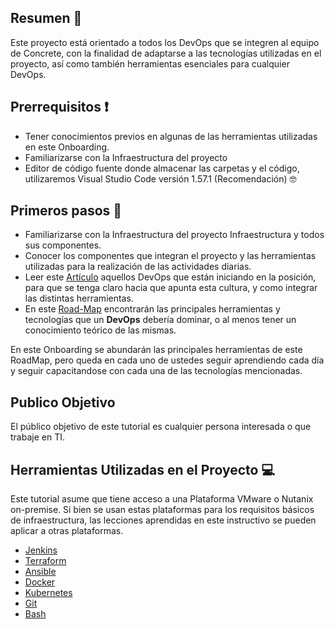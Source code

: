 ## Resumen 📃
Este proyecto está orientado a todos los DevOps que se integren al equipo de Concrete, con la finalidad de adaptarse a las tecnologías utilizadas en el proyecto, así como también herramientas esenciales para cualquier DevOps.

## Prerrequisitos :exclamation:

- Tener conocimientos previos en algunas de las herramientas utilizadas en este Onboarding. 
- Familiarizarse con la Infraestructura del proyecto 
- Editor de código fuente donde almacenar las carpetas y el código, utilizaremos Visual Studio Code versión 1.57.1 (Recomendación) :nerd_face:

## Primeros pasos :walking:

- Familiarizarse con la Infraestructura del proyecto Infraestructura y todos sus componentes.
- Conocer los componentes que integran el proyecto y las herramientas utilizadas para la realización de las actividades diarias. 
- Leer este [Artículo](https://medium.com/@devfire/how-to-become-a-devops-engineer-in-six-months-or-less-366097df7737) aquellos DevOps que están iniciando en la posición, para que se tenga claro hacia que apunta esta cultura, y como integrar las distintas herramientas.
- En este [Road-Map](https://roadmap.sh/devops) encontrarán las principales herramientas y tecnologías que un **DevOps** debería dominar, o al menos tener un conocimiento teórico de las mismas. 

En este Onboarding se abundarán las principales herramientas de este RoadMap, pero queda en cada uno de ustedes seguir aprendiendo cada día y seguir capacitandose con cada una de las tecnologías mencionadas.


## Publico Objetivo

El público objetivo de este tutorial es cualquier persona interesada o que trabaje en TI.


## Herramientas Utilizadas en el Proyecto 	💻

Este tutorial asume que tiene acceso a una Plataforma VMware o Nutanix on-premise. Si bien se usan estas plataformas para los requisitos básicos de infraestructura, las lecciones aprendidas en este instructivo se pueden aplicar a otras plataformas.

* [Jenkins](docs/02-jenkins.md)
* [Terraform](docs/03-terraform.md)
* [Ansible](docs/04-ansible.md)
* [Docker](docs/05-docker.md)
* [Kubernetes](docs/06-kubernetes.md)
* [Git](docs/07-git.md)
* [Bash](docs/08-bash.md)
